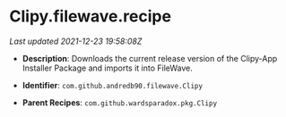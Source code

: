 # Clipy.filewave.recipe

_Last updated 2021-12-23 19:58:08Z_

- **Description**: Downloads the current release version of the Clipy-App Installer Package and imports it into FileWave.

- **Identifier**: `com.github.andredb90.filewave.Clipy`

- **Parent Recipes**: `com.github.wardsparadox.pkg.Clipy`